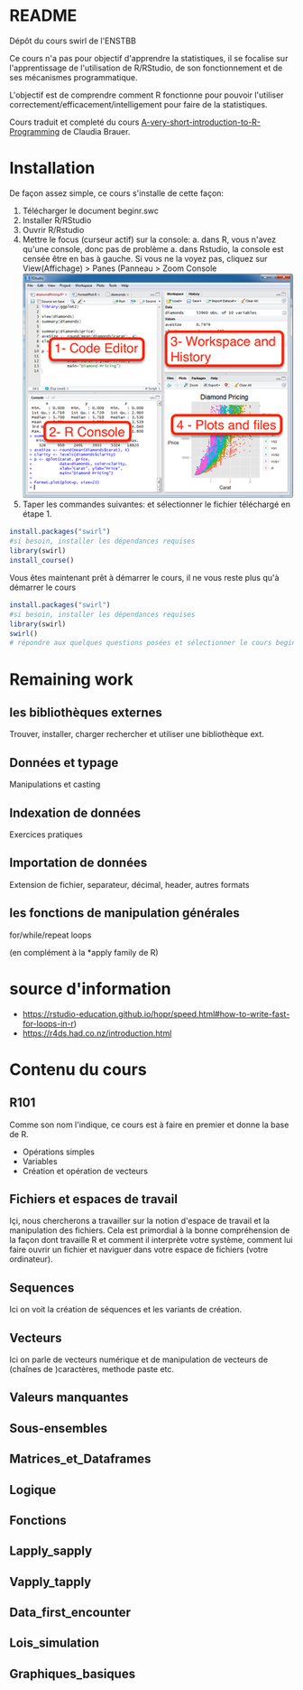# README #

Dépôt du cours swirl de l'ENSTBB

Ce cours n'a pas pour objectif d'apprendre la statistiques, il se focalise sur l'apprentissage de l'utilisation de R/RStudio, de son fonctionnement et de ses mécanismes programmatique.

L'objectif est de comprendre comment R fonctionne pour pouvoir l'utiliser correctement/efficacement/intelligement pour faire de la statistiques.

Cours traduit et completé du cours [A-very-short-introduction-to-R-Programming](https://github.com/ClaudiaBrauer/A-very-short-introduction-to-R) de Claudia Brauer.

# Installation #

De façon assez simple, ce cours s'installe de cette façon:

1. Télécharger le document beginr.swc
1. Installer R/RStudio
1. Ouvrir R/Rstudio
1. Mettre le focus (curseur actif) sur la console:
    a. dans R, vous n'avez qu'une   console, donc pas de problème
    a. dans Rstudio, la console est censée être en bas à gauche. Si vous ne la voyez pas, cliquez sur View(Affichage) > Panes (Panneau > Zoom Console
![Rstudio console position](images/RStudioConsole.png)
1. Taper les commandes suivantes:
et sélectionner le fichier téléchargé en étape 1.
```r
install.packages("swirl")
#si besoin, installer les dépendances requises
library(swirl)
install_course()
```
Vous êtes maintenant prêt à démarrer le cours, il ne vous reste plus qu'à démarrer le cours

```r
install.packages("swirl")
#si besoin, installer les dépendances requises
library(swirl)
swirl()
# répondre aux quelques questions posées et sélectionner le cours beginr.
```

# Remaining work #

## les bibliothèques externes ##

Trouver, installer, charger rechercher et utiliser une bibliothèque ext.

## Données et typage ##

Manipulations et casting

## Indexation de données ##
Exercices pratiques

## Importation de données ##

Extension de fichier, separateur, décimal, header, autres formats

## les fonctions de manipulation générales ##

for/while/repeat loops

(en complément à la *apply family de R)

# source d'information #

- https://rstudio-education.github.io/hopr/speed.html#how-to-write-fast-for-loops-in-r)
- https://r4ds.had.co.nz/introduction.html

# Contenu du cours #

## R101 ##
Comme son nom l'indique, ce cours est à faire en premier et donne la base de R.

* Opérations simples
* Variables
* Création et opération de vecteurs

## Fichiers et espaces de travail ##

Içi, nous chercherons a travailler sur la notion d'espace de travail et la manipulation des fichiers. Cela est primordial à la bonne compréhension de la façon dont travaille R et comment il interprète votre système, comment lui faire ouvrir un fichier et naviguer dans votre espace de fichiers (votre ordinateur).

## Sequences ##

Ici on voit la création de séquences et les variants de création.

## Vecteurs ##

Ici on parle de vecteurs numérique et de manipulation de vecteurs de (chaînes de )caractères, methode paste etc.

## Valeurs manquantes ##

## Sous-ensembles ##

## Matrices_et_Dataframes ##

## Logique ##

## Fonctions ##

## Lapply_sapply ##

## Vapply_tapply ##

## Data_first_encounter ##

## Lois_simulation ##

## Graphiques_basiques ##
